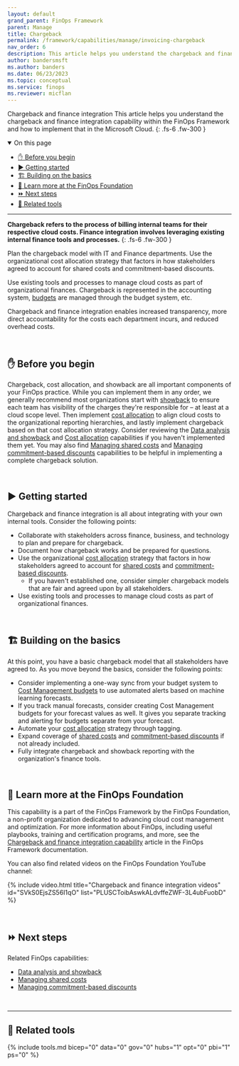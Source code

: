 ```yaml
---
layout: default
grand_parent: FinOps Framework
parent: Manage
title: Chargeback
permalink: /framework/capabilities/manage/invoicing-chargeback
nav_order: 6
description: This article helps you understand the chargeback and finance integration capability within the FinOps Framework and how to implement that in the Microsoft Cloud.
author: bandersmsft
ms.author: banders
ms.date: 06/23/2023
ms.topic: conceptual
ms.service: finops
ms.reviewer: micflan
---
```


<span class="fs-9 d-block mb-4">Chargeback and finance integration</span>
This article helps you understand the chargeback and finance integration capability within the FinOps Framework and how to implement that in the Microsoft Cloud.
{: .fs-6 .fw-300 }

<details open markdown="1">
  <summary class="fs-2 text-uppercase">On this page</summary>

- [✋ Before you begin](#-before-you-begin)
- [▶️ Getting started](#️-getting-started)
- [🏗️ Building on the basics](#️-building-on-the-basics)
- [🍎 Learn more at the FinOps Foundation](#-learn-more-at-the-finops-foundation)
- [⏩ Next steps](#-next-steps)
- [🧰 Related tools](#-related-tools)

</details>

---

<a name="definition"></a>
**Chargeback refers to the process of billing internal teams for their respective cloud costs. Finance integration involves leveraging existing internal finance tools and processes.**
{: .fs-6 .fw-300 }

Plan the chargeback model with IT and Finance departments. Use the organizational cost allocation strategy that factors in how stakeholders agreed to account for shared costs and commitment-based discounts.

Use existing tools and processes to manage cloud costs as part of organizational finances. Chargeback is represented in the accounting system, [budgets](../quantify/budgeting.md) are managed through the budget system, etc.

Chargeback and finance integration enables increased transparency, more direct accountability for the costs each department incurs, and reduced overhead costs.

<br>

## ✋ Before you begin

Chargeback, cost allocation, and showback are all important components of your FinOps practice. While you can implement them in any order, we generally recommend most organizations start with [showback](../understand/reporting.md) to ensure each team has visibility of the charges they're responsible for – at least at a cloud scope level. Then implement [cost allocation](../understand/allocation.md) to align cloud costs to the organizational reporting hierarchies, and lastly implement chargeback based on that cost allocation strategy. Consider reviewing the [Data analysis and showback](../understand/reporting.md) and [Cost allocation](../understand/allocation.md) capabilities if you haven't implemented them yet. You may also find [Managing shared costs](../understand/shared-cost.md) and [Managing commitment-based discounts](../optimize/rate-optimization.md) capabilities to be helpful in implementing a complete chargeback solution.

<br>

## ▶️ Getting started

Chargeback and finance integration is all about integrating with your own internal tools. Consider the following points:

- Collaborate with stakeholders across finance, business, and technology to plan and prepare for chargeback.
- Document how chargeback works and be prepared for questions.
- Use the organizational [cost allocation](../understand/allocation.md) strategy that factors in how stakeholders agreed to account for [shared costs](../understand/shared-cost.md) and [commitment-based discounts](../optimize/rate-optimization.md).
  - If you haven't established one, consider simpler chargeback models that are fair and agreed upon by all stakeholders.
- Use existing tools and processes to manage cloud costs as part of organizational finances.

<br>

## 🏗️ Building on the basics

At this point, you have a basic chargeback model that all stakeholders have agreed to. As you move beyond the basics, consider the following points:

- Consider implementing a one-way sync from your budget system to [Cost Management budgets](https://learn.microsoft.com/azure/cost-management-billing/automate/automate-budget-creation) to use automated alerts based on machine learning forecasts.
- If you track manual forecasts, consider creating Cost Management budgets for your forecast values as well. It gives you separate tracking and alerting for budgets separate from your forecast.
- Automate your [cost allocation](../understand/allocation.md) strategy through tagging.
- Expand coverage of [shared costs](../understand/shared-cost.md) and [commitment-based discounts](../optimize/rate-optimization.md) if not already included.
- Fully integrate chargeback and showback reporting with the organization's finance tools.

<br>

## 🍎 Learn more at the FinOps Foundation

This capability is a part of the FinOps Framework by the FinOps Foundation, a non-profit organization dedicated to advancing cloud cost management and optimization. For more information about FinOps, including useful playbooks, training and certification programs, and more, see the [Chargeback and finance integration capability](https://www.finops.org/framework/capabilities/chargeback/) article in the FinOps Framework documentation.

You can also find related videos on the FinOps Foundation YouTube channel:

<!--[!VIDEO https://www.youtube.com/embed/{id}?list={list}]-->
{% include video.html title="Chargeback and finance integration videos" id="SVkS0EjsZS56I1qO" list="PLUSCToibAswkALdvffeZWF-3L4ubFuobD" %}

<br>

## ⏩ Next steps

Related FinOps capabilities:

- [Data analysis and showback](../understand/reporting.md)
- [Managing shared costs](../understand/shared-cost.md)
- [Managing commitment-based discounts](../optimize/rate-optimization.md)

<br>

---

## 🧰 Related tools

{% include tools.md bicep="0" data="0" gov="0" hubs="1" opt="0" pbi="1" ps="0" %}

<br>

